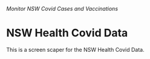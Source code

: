 
_Monitor NSW Covid Cases and Vaccinations_

# NSW Health Covid Data

This is a screen scaper for the NSW Health Covid Data.